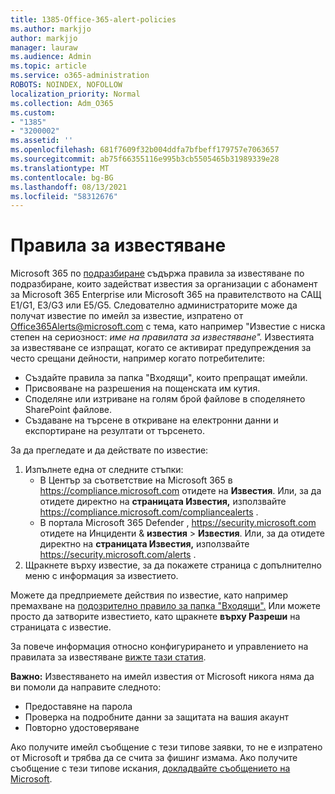 ```yaml
---
title: 1385-Office-365-alert-policies
ms.author: markjjo
author: markjjo
manager: lauraw
ms.audience: Admin
ms.topic: article
ms.service: o365-administration
ROBOTS: NOINDEX, NOFOLLOW
localization_priority: Normal
ms.collection: Adm_O365
ms.custom:
- "1385"
- "3200002"
ms.assetid: ''
ms.openlocfilehash: 681f7609f32b004ddfa7bfbeff179757e7063657
ms.sourcegitcommit: ab75f66355116e995b3cb5505465b31989339e28
ms.translationtype: MT
ms.contentlocale: bg-BG
ms.lasthandoff: 08/13/2021
ms.locfileid: "58312676"
---
```

# <a name="alert-policies"></a>Правила за известяване

Microsoft 365 по [подразбиране](https://docs.microsoft.com/microsoft-365/compliance/alert-policies#default-alert-policies) съдържа правила за известяване по подразбиране, които задействат известия за организации с абонамент за Microsoft 365 Enterprise или Microsoft 365 на правителството на САЩ E1/G1, E3/G3 или E5/G5. Следователно администраторите може да получат известие по имейл за известие, изпратено от Office365Alerts@microsoft.com с тема, като например "Известие с ниска степен на сериозност: *име на правилата за известяване".* Известията за известяване се изпращат, когато се активират предупреждения за често срещани дейности, например когато потребителите:

- Създайте правила за папка "Входящи", които препращат имейли.
- Присвояване на разрешения на пощенската им кутия.
- Споделяне или изтриване на голям брой файлове в споделянето SharePoint файлове.
- Създаване на търсене в откриване на електронни данни и експортиране на резултати от търсенето.

За да прегледате и да действате по известие:

1. Изпълнете една от следните стъпки:
   - В Център за съответствие на Microsoft 365 в <https://compliance.microsoft.com> отидете на **Известия**. Или, за да отидете директно на **страницата Известия,** използвайте <https://compliance.microsoft.com/compliancealerts> .
   - В портала Microsoft 365 Defender , <https://security.microsoft.com> отидете на Инциденти & **известия** \> **Известия**. Или, за да отидете директно на **страницата Известия,** използвайте <https://security.microsoft.com/alerts> .
2. Щракнете върху известие, за да покажете страница с допълнително меню с информация за известието.

Можете да предприемете действия по известие, като например премахване на [подозрително правило за папка "Входящи".](https://docs.microsoft.com/microsoft-365/security/office-365-security/responding-to-a-compromised-email-account) Или можете просто да затворите известието, като щракнете **върху Разреши** на страницата с известие.

За повече информация относно конфигурирането и управлението на правилата за известяване  [вижте тази статия](https://docs.microsoft.com/microsoft-365/compliance/alert-policies).

**Важно:** Известяването на имейл известия от Microsoft никога няма да ви помоли да направите следното:

- Предоставяне на парола
- Проверка на подробните данни за защитата на вашия акаунт
- Повторно удостоверяване

Ако получите имейл съобщение с тези типове заявки, то не е изпратено от Microsoft и трябва да се счита за фишинг измама. Ако получите съобщение с тези типове искания, [докладвайте съобщението на Microsoft](https://docs.microsoft.com/microsoft-365/security/office-365-security/report-junk-email-messages-to-microsoft).
